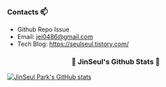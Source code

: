 ### Contacts 📫

* Github Repo Issue
* Email: jei0486@gmail.com
* Tech Blog: https://seulseul.tistory.com/

<h3 align="center">👩‍ JinSeul's Github Stats 👩‍</h3>

[![JinSeul Park's GitHub stats](https://github-readme-stats.vercel.app/api?username=JinSeulPark&hide_title=true&show_icons=true&include_all_commits=true&disable_animations=true&theme=vue)](https://github.com/jei0486/github-readme-stats)
